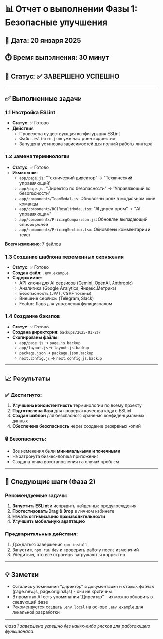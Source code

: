 # 📊 Отчет о выполнении Фазы 1: Безопасные улучшения

## 📅 Дата: 20 января 2025
## ⏱️ Время выполнения: 30 минут
## 🎯 Статус: ✅ ЗАВЕРШЕНО УСПЕШНО

---

## ✅ Выполненные задачи

### 1.1 Настройка ESLint
- **Статус**: ✅ Готово
- **Действия**: 
  - Проверена существующая конфигурация ESLint
  - Файл `.eslintrc.json` уже настроен корректно
  - Запущена установка зависимостей для полной работы линтера

### 1.2 Замена терминологии
- **Статус**: ✅ Готово  
- **Изменения**:
  - `app/page.js`: "Технический директор" → "Технический управляющий"
  - `app/page.js`: "Директор по безопасности" → "Управляющий по безопасности"
  - `app/components/TeamModal.js`: Обновлены роли в модальном окне команды
  - `app/components/ROIResultModal.tsx`: "AI директором" → "AI управляющим"
  - `app/components/PricingComparison.js`: Обновлен выпадающий список ролей
  - `app/components/PricingSection.tsx`: Обновлены комментарии и текст
  
**Всего изменено**: 7 файлов

### 1.3 Создание шаблона переменных окружения
- **Статус**: ✅ Готово
- **Создан файл**: `.env.example`
- **Содержимое**:
  - API ключи для AI сервисов (Gemini, OpenAI, Anthropic)
  - Аналитика (Google Analytics, Яндекс.Метрика)
  - Безопасность (JWT, CSRF токены)
  - Внешние сервисы (Telegram, Slack)
  - Feature flags для управления функционалом

### 1.4 Создание бэкапов
- **Статус**: ✅ Готово
- **Создана директория**: `backups/2025-01-20/`
- **Скопированы файлы**:
  - `app/page.js` → `page.js.backup`
  - `app/layout.js` → `layout.js.backup`
  - `package.json` → `package.json.backup`
  - `next.config.js` → `next.config.js.backup`

---

## 📈 Результаты

### ✅ Достигнуто:
1. **Улучшена консистентность** терминологии по всему проекту
2. **Подготовлена база** для проверки качества кода с ESLint
3. **Создан шаблон** для безопасного хранения конфиденциальных данных
4. **Обеспечена безопасность** через создание резервных копий

### 🔒 Безопасность:
- Все изменения были **минимальными и точечными**
- Не затронута бизнес-логика приложения
- Создана точка восстановления на случай проблем

---

## 🚀 Следующие шаги (Фаза 2)

### Рекомендуемые задачи:
1. **Запустить ESLint** и исправить найденные предупреждения
2. **Протестировать Drag & Drop** в личном кабинете
3. **Начать оптимизацию производительности**
4. **Улучшить мобильную адаптацию**

### Предварительные действия:
1. Дождаться завершения `npm install`
2. Запустить `npm run dev` и проверить работу после изменений
3. Убедиться, что все страницы загружаются корректно

---

## 💡 Заметки

- Остались упоминания "директор" в документации и старых файлах (page.new.js, page.original.js) - они не критичны
- В промптах AI есть упоминания "Директор" - их можно обновить в следующей фазе
- Рекомендуется создать `.env.local` на основе `.env.example` для локальной разработки

---

*Фаза 1 завершена успешно без каких-либо рисков для работающего функционала.*